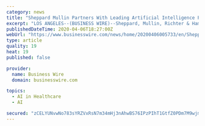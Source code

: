 ```yaml
---
category: news
title: "Sheppard Mullin Partners With Leading Artificial Intelligence Platform"
excerpt: "LOS ANGELES--(BUSINESS WIRE)--Sheppard, Mullin, Richter & Hampton LLP is pleased to announce that the firm is partnering with Text IQ, a leading artificial intelligence (AI ... Text IQ’s customers include leading healthcare, biotech, energy, insurance, technology, entertainment, and financial institutions, across the Global 2000, as well ..."
publishedDateTime: 2020-04-06T18:27:00Z
webUrl: "https://www.businesswire.com/news/home/20200406005733/en/Sheppard-Mullin-Partners-Leading-Artificial-Intelligence-Platform"
type: article
quality: 19
heat: 19
published: false

provider:
  name: Business Wire
  domain: businesswire.com

topics:
  - AI in Healthcare
  - AI

secured: "zCELYUNvwNo783sYRZVxRsN7m34mHj3nAhwBS76IPzPIhT1GtfZ0PDm7M9wjmOp1JZINtX6SqRwJmIxqfQsznI8nW7POfl9EEMk4zKgt3e0MczkADoz0kf3gikv4tPI4+coIArp3F7LEUVPAeCHDbvjX4+QJrVjRa7ETz2mDu9s2lkFy94wZKAYcWDK1cD63EMoUBncF4Ih2Zjn3XW6vRhJhsHZTjxAIM0O02nTOy7BGuycYYmJpnHlSDbLCqaNAHha+0ov7uOp4WeMGTGmHxFkxnTxj1ng2l3RwsbYeNne09yxW/E26CCdtirmIlHea;5O0yO+9N48UoN2UqlGroNg=="
---
```


